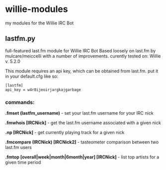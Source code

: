# willie-modules
my modules for the Willie IRC Bot

## lastfm.py
full-featured last.fm module for Willie IRC Bot
Based loosely on last.fm by mulcare/meiccelli with a number of improvements.
curently tested on: Willie v. 5.2.0

This module requires an api key, which can be obtained from last.fm. 
put it in your default.cfg like so:
```
[lastfm]
api_key = w4r8ijeoirjargkajgarbage
```

### commands:

**.fmset (lastfm_username)** - set your last.fm username for your IRC nick

**.fmwhois [IRCNick]** - get the last.fm username associated with a given nick

**.np [IRCNick]** - get currently playing track for a given nick

**.fmcompare (IRCNick) [IRCNick2]** - tasteometer comparison between two last.fm users

**.fmtop [overall|week|month|6month|year] [IRCNick]** - list top artists for a given time period
